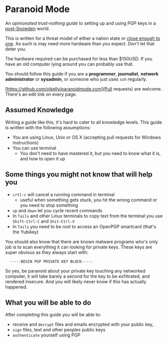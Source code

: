 # Paranoid Mode

An *opinionated trust-nothing guide* to setting up and using PGP keys in a [post-Snowden](https://en.wikipedia.org/wiki/Edward_Snowden) world.

This is written for a threat model of either a nation state or [close enough to one](https://en.wikipedia.org/wiki/Tin_foil_hat). As such is may need more hardware than you expect. Don't let that deter you.

The hardware required can be purchased for less than $150USD. If you have an old computer lying around you can probably use that.

You should follow this guide if you are a **programmer**, **journalist**, **network administrator** or **sysadmin**, or someone who just uses `ssh` regularly.

[https://github.com/ojkelly/paranoidmode.com](Pull requests) are welcome. There's an edit link on every page.


## **Assumed Knowledge**

Writing a guide like this, it's hard to cater to all knowledge levels. This guide is written with the following assumptions:

  - You are using Linux, Unix or OS X (accepting pull requests for Windows instructions)
  - You can use terminal
     - You don't need to have mastered it, but you need to know what it is, and how to open it up


## **Some things you might not know that will help you**

  - `crtl-c` will cancel a running command in terminal
    - useful when something gets stuck, you hit the wrong command or you need to stop something
  - `up` and `down` let you cycle recent commands
  - In `Tails` and other Linux terminals to copy text from the terminal you use `Shift-Ctrl-C` and `Shit-Ctrl-V`
  - In `Tails` you need to be root to access an OpenPGP smartcard (that's the Yubikey)

You should also know that there are known malware programs who's only job is to scan everything it can looking for private keys. These keys are super obvious as they always start with:

      -----BEGIN PGP PRIVATE KEY BLOCK-----

So yes, be paranoid about your private key touching any networked computer, it will take barely a second for the key to be exfiltrated, and rendered insecure. And you will likely never know if this has actually happened.


## **What you will be able to do**

After completing this guide you will be able to:

 - receive and `decrypt` files and emails encrypted with your public key,
 - `sign` files, text and other peoples public keys
 - `authenticate` yourself using PGP

